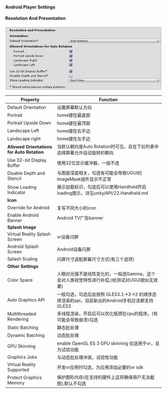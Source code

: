 #### Android Player Settings
#### Resolution And Presentation  
![](pic/1.png)  

Property|Function
---|---
Default Orientation|设置屏幕默认方向
Portrait|home键在最底部
Portrait Upside Down|home键在最顶部
Landscape Left|home键在右手边
Landscape right|home键在左手边
**Allowed Orientations for Auto Rotation**|当默认朝向是Auto Rotation时可见，且在下拉列表中选择屏幕允许自动旋转的朝向
Use 32-bit Display Buffer|使用32位显示缓冲器，一般不选
Disable Depth and Stencil|与图层深度相关，勾选有可能会导致UGUI的ImageMask组件显示不正常
Show Loading Indicator|展示加载标识，勾选后可以使用Handheld开启loading图示，详见unity/API/22.Handheld.md  
**Icon**|
Override for Android|复写不同大小的icon
Enable Android Banner|Android TV广告banner 
**Splash Image**|
Virtual Reality Splash Screen|vr设备闪屏
Android Splash Screen|Android设备闪屏
Splash Scaling|闪屏尺寸适配屏幕尺寸方式(有三个选项)
**Other Settings**|
Color Space	|人眼对光强不是线性变化的，一般选Gamma，这个会对人类视觉特性进行补偿,(经测试对UGUI貌似无效果)  
Auto Graphics API|一般勾选，勾选后会按照 GLES3.1->3->2 的顺序选择渲染的api，目前新出的Android手机应该都支持GLES3  
Multithreaded Rendering|多线程渲染，开启后可以优化瓶颈在cpu的程序。(有可能会导致崩溃)勾选
Static Batching|静态批处理
Dynamic Batching|动态批处理
GPU Skinning|enable OpenGL ES 3 GPU skinning 仅适用于vr，且为试验功能
Graphics Jobs|与动态批处理冲突，试验性功能
Virtual Reality Supported|开发vr应用时勾选，为应用添加必要的vr sdk
Protect Graphics Memory|保护图形内存(在支持的硬件上这将确保用户无法截图),默认不勾选